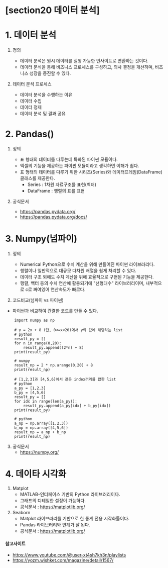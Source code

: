 # [section20 데이터 분석] 

# 1. 데이터 분석
1. 정의
	- 데이터 분석은 원시 데이터를 실행 가능한 인사이트로 변환하는 것이다.
	- 데이터 분석을 통해 비즈니스 프로세스를 구성하고, 의사 결정을 개선하며, 비즈니스 성장을 증진할 수 있다.

2. 데이터 분석 프로세스 
	- 데이터 분석을 수행하는 이유
	- 데이터 수집
	- 데이터 정제
	- 데이터 분석 및 결과 공유

# 2. Pandas()
1. 정의
	- 표 형태의 데이터를 다루는데 특화된 파이썬 모듈이다.
	- 엑셀의 기능을 제공하는 파이썬 모듈이라고 생각하면 이해가 쉽다.
	- 표 형태의 데이터를 다루기 위한 시리즈(Series)와 데이터프레임(DataFrame) 클래스를 제공한다.
		- Series : 1차원 자료구조를 표현(벡터)
		- DataFrame : 행렬의 표를 표현

2. 공식문서
	- https://pandas.pydata.org/
	- https://pandas.pydata.org/docs/


# 3. Numpy(넘파이)
1. 정의
	- Numerical Python으로 수치 계산을 위해 만들어진 파이썬 라이브러리다.
	- 행렬이나 일반적으로 대규모 다차원 배열을 쉽게 처리할 수 있다.
	- 데이터 구조 외에도 수치 계산을 위해 효율적으로 구현된 기능을 제공한다.
	- 행렬, 백터 등의 수치 연산에 활용되기에 "선형대수" 라이브러리이며, 내부적으로 c로 짜여있어 연산속도가 빠르다.

2. 코드비교(넘파이 vs 파이썬)
- 파이썬과 비교하여 간결한 코드를 만들 수 있다. 
```
	import numpy as np

	# y = 2x + 8 (단, 0<=x<20)에서 y의 값에 해당하는 list
	# python
	result_py = []
	for n in range(0,20):
	    result_py.append((2*n) + 8)
	print(result_py)

	# numpy
	result_np = 2 * np.arange(0,20) + 8
	print(result_np)

	# [1,2,3]과 [4,5,6]에서 같은 index끼리를 합한 list
	# python
	a_py = [1,2,3]
	b_py = [4,5,6]
	result_py = []
	for idx in range(len(a_py)):
	    result_py.append(a_py[idx] + b_py[idx])
	print(result_py)

	# python
	a_np = np.array([1,2,3])
	b_np = np.array([4,5,6])
	result_np = a_np + b_np
	print(result_np)
```

3. 공식문서
	- https://numpy.org/

# 4. 데이타 시각화
1. Matplot
	- MATLAB-인터페이스 기반의 Python 라이브러리이다.
	- 그래프의 디테일한 설정이 가능하다.
	- 공식문서 : https://matplotlib.org/
2. Seaborn
	- Matplot 라이브러리를 기반으로 한 통계 전용 시각화툴이다.
	- Pandas 라이브러리와 연계가 잘 된다.
	- 공식문서 : https://matplotlib.org/


#### 참고사이트
- https://www.youtube.com/@user-xt4sh7kh3n/playlists
- https://yozm.wishket.com/magazine/detail/1567/

